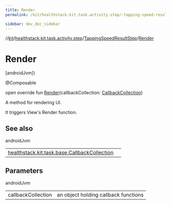 ```yaml
---
title: Render
permalink: /kit/healthstack.kit.task.activity.step/-tapping-speed-result-step/-render.html

sidebar: dev_doc_sidebar
---
```

//[kit](../../../index.html)/[healthstack.kit.task.activity.step](../index.html)/[TappingSpeedResultStep](index.html)/[Render](-render.html)



# Render



[androidJvm]\




@Composable



open override fun [Render](-render.html)(callbackCollection: [CallbackCollection](../../healthstack.kit.task.base/-callback-collection/index.html))



A method for rendering UI.



It triggers View's Render function.



## See also


androidJvm

| | |
|---|---|
| [healthstack.kit.task.base.CallbackCollection](../../healthstack.kit.task.base/-callback-collection/index.html) |  |



## Parameters


androidJvm

| | |
|---|---|
| callbackCollection | an object holding callback functions |




